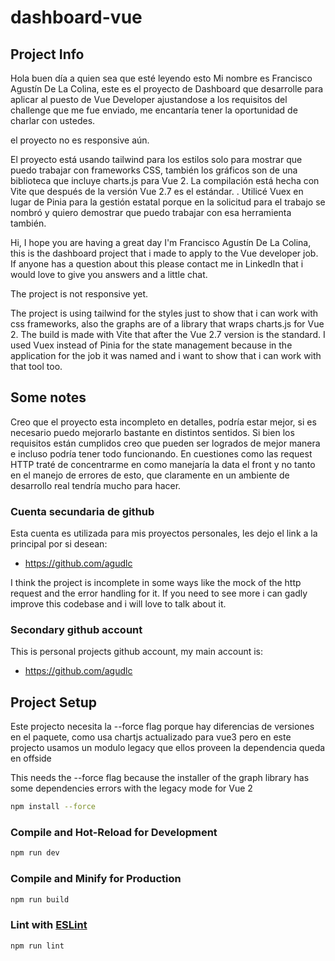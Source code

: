 # dashboard-vue

## Project Info

Hola buen día a quien sea que esté leyendo esto
Mi nombre es Francisco Agustín De La Colina, este es el proyecto de Dashboard que desarrolle para aplicar al puesto de Vue Developer ajustandose a los requisitos del challenge que me fue enviado, me encantaría tener la oportunidad de charlar con ustedes.

el proyecto no es responsive aún.

El proyecto está usando tailwind para los estilos solo para mostrar que puedo trabajar con frameworks CSS, también los gráficos son de una biblioteca que incluye charts.js para Vue 2. La compilación está hecha con Vite que después de la versión Vue 2.7 es el estándar. . Utilicé Vuex en lugar de Pinia para la gestión estatal porque en la solicitud para el trabajo se nombró y quiero demostrar que puedo trabajar con esa herramienta también.


Hi, I hope you are having a great day
I'm Francisco Agustín De La Colina, this is the dashboard project that i made to apply to the Vue developer job. If anyone has a question about this please contact me in LinkedIn that i would love to give you answers and a little chat.

The project is not responsive yet.

The project is using tailwind for the styles just to show that i can work with css frameworks, also the graphs are of a library that wraps charts.js for Vue 2. The build is made with Vite that after the Vue 2.7 version is the standard. I used Vuex instead of Pinia for the state management because in the application for the job it was named and i want to show that i can work with that tool too.

## Some notes

Creo que el proyecto esta incompleto en detalles, podría estar mejor, si es necesario puedo mejorarlo bastante en distintos sentidos. Si bien los requisitos están cumplidos creo que pueden ser logrados de mejor manera e incluso podría tener todo funcionando. En cuestiones como las request HTTP traté de concentrarme en como manejaría la data el front y no tanto en el manejo de errores de esto, que claramente en un ambiente de desarrollo real tendría mucho para hacer.

### Cuenta secundaria de github
Esta cuenta es utilizada para mis proyectos personales, les dejo el link a la principal por si desean: 
- https://github.com/agudlc

I think the project is incomplete in some ways like the mock of the http request and the error handling for it. If you need to see more i can gadly improve this codebase and i will love to talk about it.

### Secondary github account
This is personal projects github account, my main account is: 
- https://github.com/agudlc

## Project Setup

Este projecto necesita la --force flag porque hay diferencias de versiones en el paquete, como usa chartjs actualizado para vue3 pero en este projecto usamos un modulo legacy que ellos proveen la dependencia queda en offside

This needs the --force flag because the installer of the graph library has some dependencies errors with the legacy mode for Vue 2

```sh
npm install --force
```

### Compile and Hot-Reload for Development

```sh
npm run dev
```

### Compile and Minify for Production

```sh
npm run build
```

### Lint with [ESLint](https://eslint.org/)

```sh
npm run lint
```
